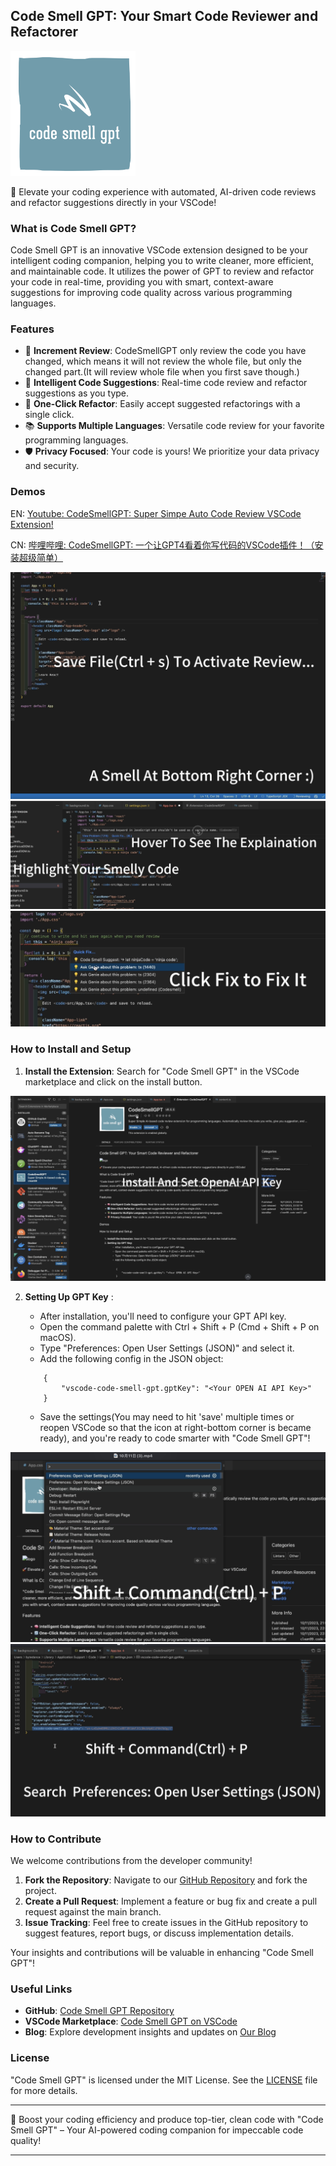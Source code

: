 ## Code Smell GPT: Your Smart Code Reviewer and Refactorer

<img src="https://github.com/clean99/vscode-code-smell-gpt/raw/HEAD/images/code-smell-gpt-logo.png" alt="logo" width="200" height="200" />

🚀 Elevate your coding experience with automated, AI-driven code reviews and refactor suggestions directly in your VSCode!

### What is Code Smell GPT?

Code Smell GPT is an innovative VSCode extension designed to be your intelligent coding companion, helping you to write cleaner, more efficient, and maintainable code. It utilizes the power of GPT to review and refactor your code in real-time, providing you with smart, context-aware suggestions for improving code quality across various programming languages.

### Features
- 🤖 **Increment Review**: CodeSmellGPT only review the code you have changed, which means it will not review the whole file, but only the changed part.(It will review whole file when you first save though.)
- 🧠 **Intelligent Code Suggestions**: Real-time code review and refactor suggestions as you type.
- 🔄 **One-Click Refactor**: Easily accept suggested refactorings with a single click.
- 📚 **Supports Multiple Languages**: Versatile code review for your favorite programming languages.
- 🛡️ **Privacy Focused**: Your code is yours! We prioritize your data privacy and security.

### Demos

EN: [Youtube: CodeSmellGPT: Super Simpe Auto Code Review VSCode Extension!](https://www.youtube.com/watch?v=f2LGQ20EPVI)

CN: [哔哩哔哩: CodeSmellGPT: 一个让GPT4看着你写代码的VSCode插件！（安装超级简单）](https://www.bilibili.com/video/BV1TH4y1R71R/)

<img src="https://github.com/clean99/vscode-code-smell-gpt/raw/HEAD/images/Usage1.png" alt="Usage1" />

<img src="https://github.com/clean99/vscode-code-smell-gpt/raw/HEAD/images/Usage2.png" alt="Usage2" />

<img src="https://github.com/clean99/vscode-code-smell-gpt/raw/HEAD/images/Usage3.png" alt="Usage3" />

### How to Install and Setup

1. **Install the Extension**: Search for "Code Smell GPT" in the VSCode marketplace and click on the install button.

<img src="https://github.com/clean99/vscode-code-smell-gpt/raw/HEAD/images/Install1.png" alt="install1" />

2. **Setting Up GPT Key** :
    - After installation, you'll need to configure your GPT API key.
    - Open the command palette with Ctrl + Shift + P (Cmd + Shift + P on macOS).
    - Type "Preferences: Open User Settings (JSON)" and select it.
    - Add the following config in the JSON object:

    ```
        {
            "vscode-code-smell-gpt.gptKey": "<Your OPEN AI API Key>"
        }
    ```

    - Save the settings(You may need to hit 'save' multiple times or reopen VSCode so that the icon at right-bottom corner is became ready), and you're ready to code smarter with "Code Smell GPT"!

<img src="https://github.com/clean99/vscode-code-smell-gpt/raw/HEAD/images/Install2.png" alt="install2" />

<img src="https://github.com/clean99/vscode-code-smell-gpt/raw/HEAD/images/Install3.png" alt="install3" />

### How to Contribute

We welcome contributions from the developer community!

1. **Fork the Repository**: Navigate to our [GitHub Repository](https://github.com/clean99/vscode-code-smell-gpt) and fork the project.
2. **Create a Pull Request**: Implement a feature or bug fix and create a pull request against the main branch.
3. **Issue Tracking**: Feel free to create issues in the GitHub repository to suggest features, report bugs, or discuss implementation details.

Your insights and contributions will be valuable in enhancing "Code Smell GPT"!

### Useful Links

- **GitHub**: [Code Smell GPT Repository](https://github.com/clean99/vscode-code-smell-gpt)
- **VSCode Marketplace**: [Code Smell GPT on VSCode](https://marketplace.visualstudio.com/items?itemName=clean99.code-smell-gpt)
- **Blog**: Explore development insights and updates on [Our Blog](https://clean99.github.io/)

### License

"Code Smell GPT" is licensed under the MIT License. See the [LICENSE](https://github.com/clean99/vscode-code-smell-gpt/blob/main/LICENSE) file for more details.

---

🚀 Boost your coding efficiency and produce top-tier, clean code with "Code Smell GPT" – Your AI-powered coding companion for impeccable code quality!

---
